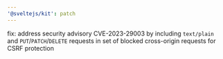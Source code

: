 ```yaml
---
'@sveltejs/kit': patch
---
```


fix: address security advisory CVE-2023-29003 by including `text/plain` and `PUT`/`PATCH`/`DELETE` requests in set of blocked cross-origin requests for CSRF protection
